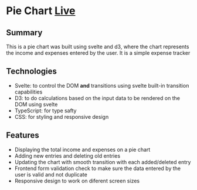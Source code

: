 # Pie Chart [Live](https://my-d3svelte-pie-chart.herokuapp.com/)

## Summary
This is a pie chart was built using svelte and d3, where the chart represents the income and expenses entered by the user. It is a simple expense tracker

## Technologies
 - Svelte: to control the DOM **and** transitions using svelte built-in transition capabilities
 - D3: to do calculations based on the input data to be rendered on the DOM using svelte
 - TypeScript: for type safty 
 - CSS: for styling and responsive design

## Features
 - Displaying the total income and expenses on a pie chart
 - Adding new entries and deleting old entries
 - Updating the chart with smooth transition with each added/deleted entry
 - Frontend form validation check to make sure the data entered by the user is valid and not duplicate
 - Responsive design to work on diferent screen sizes
